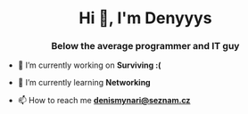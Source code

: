 <h1 align="center">Hi 👋, I'm Denyyys</h1>
<h3 align="center">Below the average programmer and IT guy</h3>

- 🔭 I’m currently working on **Surviving :(**

- 🌱 I’m currently learning **Networking**

- 📫 How to reach me **denismynari@seznam.cz**

